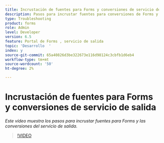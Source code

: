```yaml
---
title: Incrustación de fuentes para Forms y conversiones de servicio de salida
description: Pasos para incrustar fuentes para conversiones de Forms y de servicio de salida
type: Troubleshooting
product: forms
role: Admin
level: Developer
version: 6.5
feature: Portal de Forms , servicio de salida
topic: 'Desarrollo  '
index: y
source-git-commit: 65a40826d3be322673e116d98124c3cbfb1d6eb4
workflow-type: tm+mt
source-wordcount: '50'
ht-degree: 2%

---
```


# Incrustación de fuentes para Forms y conversiones de servicio de salida

*Este vídeo muestra los pasos para incrustar fuentes para Forms y las conversiones del servicio de salida.*

>[!VIDEO](https://video.tv.adobe.com/v/335496?quality=9&learn=on)

